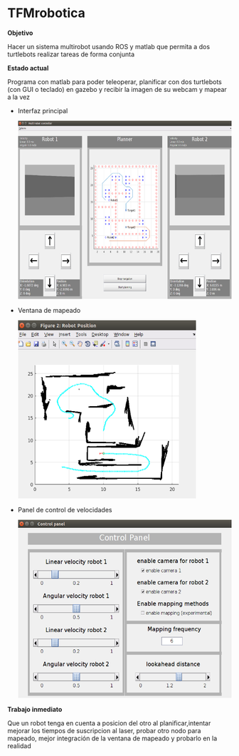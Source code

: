 # TFMrobotica

**Objetivo**

Hacer un sistema multirobot usando ROS y matlab que permita a dos turtlebots realizar tareas de forma conjunta

**Estado actual**

Programa con matlab para poder teleoperar, planificar con dos turtlebots (con GUI o teclado) en gazebo y recibir la imagen de su webcam y mapear a la vez

- Interfaz principal

   <img src="https://github.com/err8029/TFMrobotica/blob/master/img/img_readme/main_GUI.png" alt="alt text" width="600" height="400">

- Ventana de mapeado

   <img src="https://github.com/err8029/TFMrobotica/blob/master/img/img_readme/mapping_GUI.png" alt="alt text" width="400" height="400">

- Panel de control de velocidades

   <img src="https://github.com/err8029/TFMrobotica/blob/master/img/img_readme/control_GUI.png" alt="alt text" width="500" height="400">

**Trabajo inmediato**

Que un robot tenga en cuenta a posicion del otro al planificar,intentar mejorar los tiempos de suscripcion al laser, probar otro nodo para mapeado, mejor integración de la ventana de mapeado y probarlo en la realidad
